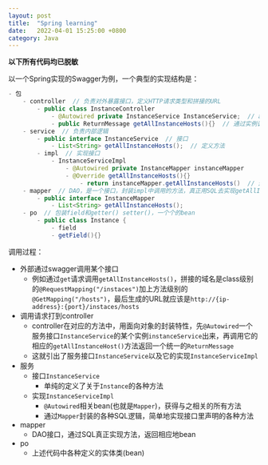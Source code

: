 ```yaml
---
layout: post
title:  "Spring learning"
date:   2022-04-01 15:25:00 +0800
category: Java
---
```


**以下所有代码均已脱敏**

以一个Spring实现的Swagger为例，一个典型的实现结构是：

```java
- 包
    - controller  // 负责对外暴露接口，定义HTTP请求类型和拼接的URL
        - public class InstanceController
            - @Autowired private InstanceService InstanceService;  // autowire一个service实例
            - public ReturnMessage getAllInstanceHosts(){}  // 通过实例调用对应的implement方法，将bean类型封装进Message返回
    - service  // 负责内部逻辑
        - public interface InstanceService  // 接口
            - List<String> getAllInstanceHosts();  // 定义方法
        - impl  // 实现接口
            - InstanceServiceImpl
                - @Autowired private InstanceMapper instanceMapper
                - @Override getAllInstanceHosts(){}
                    - return instanceMapper.getAllInstanceHosts()  // 这里的实例是从mapper的interface autowire
    - mapper  // DAO，是一个接口，封装impl中调用的方法，真正用SQL去实现getAllInstanceHosts(),依赖po中定义的bean（甚至返回类型就是bean）
        - public interface InstanceMapper
            - List<String> getAllInstanceHosts();
    - po  // 包装field和getter() setter()，一个个的bean
        - public class Instance {
            - field
            - getField(){}
```

调用过程：
- 外部通过swagger调用某个接口
    - 例如通过`get`请求调用`getAllInstanceHosts()`，拼接的域名是class级别的`@RequestMapping("/instaces")`加上方法级别的`@GetMapping("/hosts")`，最后生成的URL就应该是`http://{ip-address}:{port}/instaces/hosts`
- 调用请求打到controller
    - controller在对应的方法中，用面向对象的封装特性，先`@Autowired`一个服务接口`InstanceService`的某个实例`instanceService`出来，再调用它的相应的`getAllInstanceHost()`方法返回一个统一的`ReturnMessage`
    - 这就引出了服务接口`InstanceService`以及它的实现`InstanceServiceImpl`
- 服务
    - 接口`InstanceService`
        - 单纯的定义了关于`Instance`的各种方法
    - 实现`InstanceServiceImpl`
        - `@Autowired`相关bean(也就是`Mapper`)，获得与之相关的所有方法
        - 通过`Mapper`封装的各种SQL逻辑，简单地实现接口里声明的各种方法
- mapper
    - DAO接口，通过SQL真正实现方法，返回相应地bean
- po
    - 上述代码中各种定义的实体类(bean)